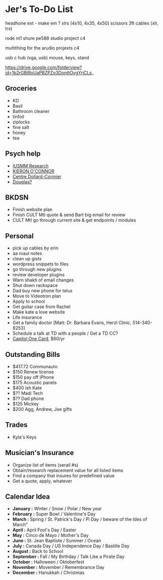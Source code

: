 # Jer's To-Do List

headhone ext - make em ?
xlrs (4x10, 4x35, 4x50)
scissors
3ft cables (xlr, trs)

rode nt1
shure pe588
studio project c4

multithing for the arudio projexts c4

usb c hub (vga, usb)
mouse, keys, stand

https://drive.google.com/folderview?id=1b2rGBiRoUaPBZPZo3DonttOvgYrjCLs_

## Groceries

- KD
- Basil
- Bathroom cleaner
- tinfoil
- ziplocks
- fine salt
- honey
- tea

## Psych help

- [IUSMM Research](http://www.iusmm.ca/research.html)
- [KIERON O'CONNOR](http://www.iusmm.ca/kieronoconnor.html)
- [Centre Dollard-Cormier](http://dependancemontreal.ca/programmes-et-services/adultes)
- [Douglas?](http://www.douglas.qc.ca/?locale=en)

## BKDSN

- Finish website plan
- Finish CULT Mtl quote & send Bart big email for review
- CULT Mtl go through current site & get endpoints / modules

## Personal

- pick up cables by erin
- aa roaul notes
- clean up gists
- wordpress snippets to files
- go through new plugins
- review developer plugins
- Warn shakti of email changes
- Shut down rackspace
- Dad buy new phone for telus
- Move to Videotron plan
- Apply to school
- Get guitar case from Rachel
- Make kate a love website
- Life insurance
- Get a family doctor [Matt: Dr. Barbara Evans, Herzl Clinic, 514-340-8253]
- Schedule a talk at TD with a people / Get a TD CC?
- [Capitol One Card](http://bit.ly/28Os44b), $60/yr

## Outstanding Bills

- $417.72 Communauto
- $150 Renew license
- $150 pay off iPhone
- $175 Acoustic panels
- $400 ish Kate
- $?? Madi Tech
- $?? Dad phone
- $125 Mickey
- $200 Agg, Andrew, Joe gifts

## Trades

- Kyla's Keys

## Musician's Insurance

- Organize list of items (serail #s)
- Obtain/research replacement value for all listed items
- Find a company that insures for predefined value
- Get a quote, apply, whatever

## Calendar Idea

- **January :** Winter / Snow / Polar / New year
- **February :** Super Bowl / Valentine's Day
- **March :** Spring / St. Patrick's Day / Pi Day / beware of the Ides of March”
- **April :** April Fool's Day / Easter
- **May :** Cinco de Mayo / Mother's Day
- **June :** St. Jean Baptiste / Summer / Ocean
- **July :** Canada Day / US Independence Day / Bastille Day
- **August :** Back to School
- **September :** Fall / My Birthday / Talk Like a Pirate Day
- **October :** Halloween / Oktoberfest
- **November :** Movember / Remembrance Day
- **December :** Hanukkah / Christmas
